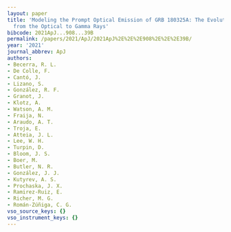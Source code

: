 ```yaml
---
layout: paper
title: 'Modeling the Prompt Optical Emission of GRB 180325A: The Evolution of a Spike
  from the Optical to Gamma Rays'
bibcode: 2021ApJ...908...39B
permalink: /papers/2021/ApJ/2021ApJ%2E%2E%2E908%2E%2E%2E39B/
year: '2021'
journal_abbrev: ApJ
authors:
- Becerra, R. L.
- De Colle, F.
- Cantó, J.
- Lizano, S.
- González, R. F.
- Granot, J.
- Klotz, A.
- Watson, A. M.
- Fraija, N.
- Araudo, A. T.
- Troja, E.
- Atteia, J. L.
- Lee, W. H.
- Turpin, D.
- Bloom, J. S.
- Boer, M.
- Butler, N. R.
- González, J. J.
- Kutyrev, A. S.
- Prochaska, J. X.
- Ramirez-Ruiz, E.
- Richer, M. G.
- Román-Zúñiga, C. G.
vso_source_keys: {}
vso_instrument_keys: {}
---
```

